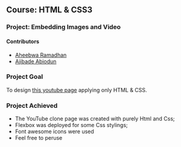 ## Course: HTML & CSS3
### Project: Embedding Images and Video

#### Contributors
* [Aheebwa Ramadhan](https://github.com/raheebwa)
* [Ajibade Abiodun](https://github.com/Tripple-A)

### Project Goal
To design [this youtube page](http://archive.fo/Bss88) applying only HTML & CSS. 

### Project Achieved
* The YouTube clone page was created with purely Html and Css;
* Flexbox was deployed for some Css stylings;
* Font awesome icons were used
* Feel free to peruse
